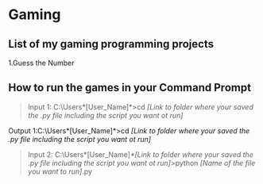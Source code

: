 # Gaming

## List of my gaming programming projects

1.Guess the Number


## How to run the games in your Command Prompt

>Input 1: C:\Users\*[User_Name]*>cd *[Link to folder where your saved the .py file including the script you want ot run]*

Output 1:C:\Users\*[User_Name]*>cd *[Link to folder where your saved the .py file including the script you want ot run]*

>Input 2: C:\Users\*[User_Name]*\*[Link to folder where your saved the .py file including the script you want ot run]*>python *[Name of the file you want to run]*.py 

